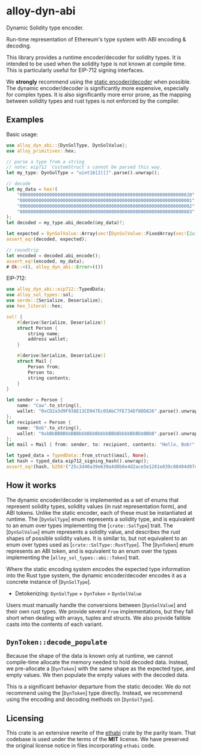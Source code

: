 # alloy-dyn-abi

Dynamic Solidity type encoder.

Run-time representation of Ethereum's type system with ABI encoding & decoding.

This library provides a runtime encoder/decoder for solidity types. It is
intended to be used when the solidity type is not known at compile time.
This is particularly useful for EIP-712 signing interfaces.

We **strongly** recommend using the [static encoder/decoder][abi] when possible.
The dynamic encoder/decoder is significantly more expensive, especially for
complex types. It is also significantly more error prone, as the mapping
between solidity types and rust types is not enforced by the compiler.

[abi]: https://docs.rs/alloy-sol-types

## Examples

Basic usage:

```rust
use alloy_dyn_abi::{DynSolType, DynSolValue};
use alloy_primitives::hex;

// parse a type from a string
// note: eip712 `CustomStruct`s cannot be parsed this way.
let my_type: DynSolType = "uint16[2][]".parse().unwrap();

// decode
let my_data = hex!(
    "0000000000000000000000000000000000000000000000000000000000000020" // offset
    "0000000000000000000000000000000000000000000000000000000000000001" // length
    "0000000000000000000000000000000000000000000000000000000000000002" // .[0][0]
    "0000000000000000000000000000000000000000000000000000000000000003" // .[0][1]
);
let decoded = my_type.abi_decode(&my_data)?;

let expected = DynSolValue::Array(vec![DynSolValue::FixedArray(vec![2u16.into(), 3u16.into()])]);
assert_eq!(decoded, expected);

// roundtrip
let encoded = decoded.abi_encode();
assert_eq!(encoded, my_data);
# Ok::<(), alloy_dyn_abi::Error>(())
```

EIP-712:

```rust
use alloy_dyn_abi::eip712::TypedData;
use alloy_sol_types::sol;
use serde::{Serialize, Deserialize};
use hex_literal::hex;

sol! {
    #[derive(Serialize, Deserialize)]
    struct Person {
        string name;
        address wallet;
    }

    #[derive(Serialize, Deserialize)]
    struct Mail {
        Person from;
        Person to;
        string contents;
    }
}

let sender = Person {
    name: "Cow".to_string(),
    wallet: "0xCD2a3d9F938E13CD947Ec05AbC7FE734Df8DD826".parse().unwrap(),
};
let recipient = Person {
    name: "Bob".to_string(),
    wallet: "0xbBbBBBBbbBBBbbbBbbBbbbbBBbBbbbbBbBbbBBbB".parse().unwrap(),
};
let mail = Mail { from: sender, to: recipient, contents: "Hello, Bob!".to_string() };

let typed_data = TypedData::from_struct(&mail, None);
let hash = typed_data.eip712_signing_hash().unwrap();
assert_eq!(hash, b256!("25c3d40a39e639a4d0b6e4d2ace5e1281e039c88494d97d8d08f99a6ea75d775"));
```

## How it works

The dynamic encoder/decoder is implemented as a set of enums that represent
solidity types, solidity values (in rust representation form), and ABI
tokens. Unlike the static encoder, each of these must be instantiated at
runtime. The [`DynSolType`] enum represents a solidity type, and is
equivalent to an enum over types implementing the [`crate::SolType`] trait.
The [`DynSolValue`] enum represents a solidity value, and describes the
rust shapes of possible solidity values. It is similar to, but not
equivalent to an enum over types used as [`crate::SolType::RustType`]. The
[`DynToken`] enum represents an ABI token, and is equivalent to an enum over
the types implementing the [`alloy_sol_types::abi::Token`] trait.

Where the static encoding system encodes the expected type information into
the Rust type system, the dynamic encoder/decoder encodes it as a concrete
instance of [`DynSolType`].

- Detokenizing: `DynSolType` + `DynToken` = `DynSolValue`

Users must manually handle the conversions between [`DynSolValue`] and their
own rust types. We provide several `From` implementations, but they fall
short when dealing with arrays, tuples and structs. We also provide fallible
casts into the contents of each variant.

## `DynToken::decode_populate`

Because the shape of the data is known only at runtime, we cannot
compile-time allocate the memory needed to hold decoded data. Instead, we
pre-allocate a [`DynToken`] with the same shape as the expected type, and
empty values. We then populate the empty values with the decoded data.

This is a significant behavior departure from the static decoder. We do not
recommend using the [`DynToken`] type directly. Instead, we recommend using
the encoding and decoding methods on [`DynSolType`].

## Licensing

This crate is an extensive rewrite of the
[ethabi](https://github.com/rust-ethereum/ethabi) crate by the parity team.
That codebase is used under the terms of the **MIT** license. We have preserved
the original license notice in files incorporating `ethabi` code.

